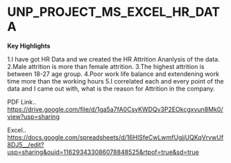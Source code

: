 # UNP_PROJECT_MS_EXCEL_HR_DATA

**Key Highlights**


1.I have got HR Data and we created the HR Attrition Ananlysis of the data.
2.Male attrition is more than female attrition.
3.The highest attrition is between 18-27 age group.
4.Poor work life balance and extendening work time more than the working hours
5.I correlated each and every point of the data and I came out with, what is the reason for Attrition in the company.


PDF Link.. https://drive.google.com/file/d/1ga5a7fA0CsyKWDQv3P2EOkcgxvun8Mk0/view?usp=sharing


Excel.. https://docs.google.com/spreadsheets/d/16HlSfeCwLwmfUgjjUQKqVrvwUf8DJ5__/edit?usp=sharing&ouid=116293433086078848525&rtpof=true&sd=true

